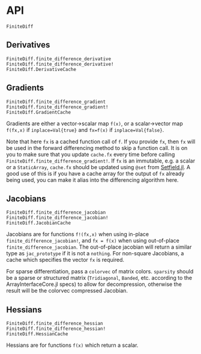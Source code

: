 # API

```@docs
FiniteDiff
```

## Derivatives

```@docs
FiniteDiff.finite_difference_derivative
FiniteDiff.finite_difference_derivative!
FiniteDiff.DerivativeCache
```

## Gradients

```@docs
FiniteDiff.finite_difference_gradient
FiniteDiff.finite_difference_gradient!
FiniteDiff.GradientCache
```

Gradients are either a vector->scalar map `f(x)`, or a scalar->vector map `f(fx,x)` if `inplace=Val{true}` and `fx=f(x)` if `inplace=Val{false}`.

Note that here `fx` is a cached function call of `f`. If you provide `fx`, then
`fx` will be used in the forward differencing method to skip a function call.
It is on you to make sure that you update `cache.fx` every time before
calling `FiniteDiff.finite_difference_gradient!`. If `fx` is an immutable, e.g. a scalar or 
a `StaticArray`, `cache.fx` should be updated using `@set` from [Setfield.jl](https://github.com/jw3126/Setfield.jl).
A good use of this is if you have a cache array for the output of `fx` already being used, you can make it alias
into the differencing algorithm here.

## Jacobians

```@docs
FiniteDiff.finite_difference_jacobian
FiniteDiff.finite_difference_jacobian!
FiniteDiff.JacobianCache
```

Jacobians are for functions `f!(fx,x)` when using in-place `finite_difference_jacobian!`,
and `fx = f(x)` when using out-of-place `finite_difference_jacobian`. The out-of-place
jacobian will return a similar type as `jac_prototype` if it is not a `nothing`. For non-square
Jacobians, a cache which specifies the vector `fx` is required.

For sparse differentiation, pass a `colorvec` of matrix colors. `sparsity` should be a sparse
or structured matrix (`Tridiagonal`, `Banded`, etc. according to the ArrayInterfaceCore.jl specs)
to allow for decompression, otherwise the result will be the colorvec compressed Jacobian.

## Hessians

```@docs
FiniteDiff.finite_difference_hessian
FiniteDiff.finite_difference_hessian!
FiniteDiff.HessianCache
```

Hessians are for functions `f(x)` which return a scalar.
